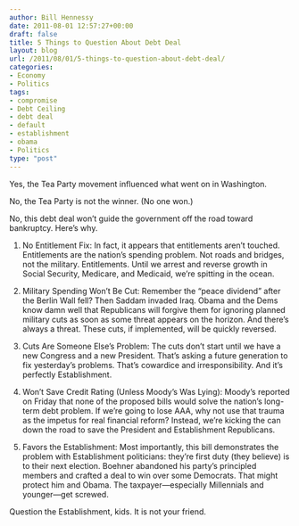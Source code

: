 ```yaml
---
author: Bill Hennessy
date: 2011-08-01 12:57:27+00:00
draft: false
title: 5 Things to Question About Debt Deal
layout: blog
url: /2011/08/01/5-things-to-question-about-debt-deal/
categories:
- Economy
- Politics
tags:
- compromise
- Debt Ceiling
- debt deal
- default
- establishment
- obama
- Politics
type: "post"
---
```


Yes, the Tea Party movement influenced what went on in Washington. 

No, the Tea Party is not the winner. (No one won.)

No, this debt deal won’t guide the government off the road toward bankruptcy. Here’s why.

1. No Entitlement Fix: In fact, it appears that entitlements aren’t touched. Entitlements are the nation’s spending problem. Not roads and bridges, not the military. Entitlements. Until we arrest and reverse growth in Social Security, Medicare, and Medicaid, we’re spitting in the ocean.

2. Military Spending Won’t Be Cut: Remember the “peace dividend” after the Berlin Wall fell? Then Saddam invaded Iraq. Obama and the Dems know damn well that Republicans will forgive them for ignoring planned military cuts as soon as some threat appears on the horizon. And there’s always a threat. These cuts, if implemented, will be quickly reversed.

3. Cuts Are Someone Else’s Problem: The cuts don’t start until we have a new Congress and a new President. That’s asking a future generation to fix yesterday’s problems. That’s cowardice and irresponsibility. And it’s perfectly Establishment. 

4. Won’t Save Credit Rating (Unless Moody’s Was Lying): Moody’s reported on Friday that none of the proposed bills would solve the nation’s long-term debt problem. If we’re going to lose AAA, why not use that trauma as the impetus for real financial reform? Instead, we’re kicking the can down the road to save the President and Establishment Republicans.

5. Favors the Establishment: Most importantly, this bill demonstrates the problem with Establishment politicians: they’re first duty (they believe) is to their next election. Boehner abandoned his party’s principled members and crafted a deal to win over some Democrats. That might protect him and Obama. The taxpayer—especially Millennials and younger—get screwed.

Question the Establishment, kids. It is not your friend.
